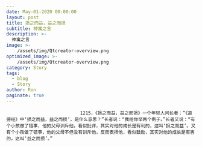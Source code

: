 ```yaml
---
date: May-01-2020 00:00:00
layout: post
title: 损之而益，益之而损
subtitle: 神寓之言
description: >-
  神寓之言
image: >-
    /assets/img/Qtcreator-overview.png
optimized_image: >-
    /assets/img/Qtcreator-overview.png
category: Story
tags:
  - blog
  - Story
author: Ron
paginate: true
---
```


							　　1215，《损之而益，益之而损》一个年轻人问长者：“《道德经》中‘损之而益，益之而损’，是什么意思？”长者说：“我给你举两个例子。”长者又说：“有个小孩做了错事，他的父母训斥他，看似批评，其实对他的成长是有利的，这叫‘损之而益’。又有个小孩做了错事，他的父母不但没有训斥他，反而表扬他，看似鼓励，其实对他的成长是有害的，这叫‘益之而损’。”
							
							
						